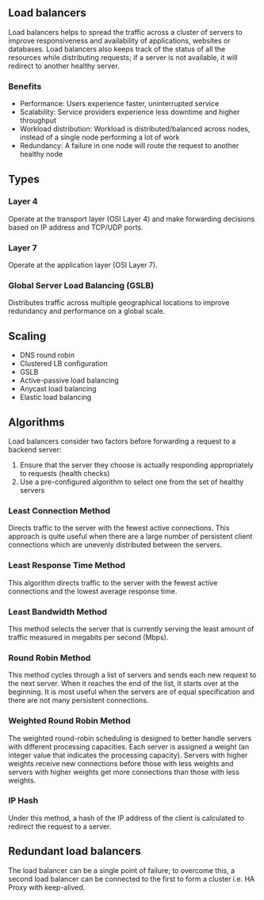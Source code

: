 ## Load balancers

Load balancers helps to spread the traffic across a cluster of servers to improve responsiveness and availability of applications, websites or databases. Load balancers also keeps track of the status of all the resources while distributing requests; if a server is not available, it will redirect to another healthy server.

### Benefits

- Performance: Users experience faster, uninterrupted service
- Scalability: Service providers experience less downtime and higher throughput
- Workload distribution: Workload is distributed/balanced across nodes, instead of a single node performing a lot of work
- Redundancy: A failure in one node will route the request to another healthy node

## Types

### Layer 4

Operate at the transport layer (OSI Layer 4) and make forwarding decisions based on IP address and TCP/UDP ports.

### Layer 7

Operate at the application layer (OSI Layer 7).

### Global Server Load Balancing (GSLB)

Distributes traffic across multiple geographical locations to improve redundancy and performance on a global scale.

## Scaling

- DNS round robin
- Clustered LB configuration
- GSLB
- Active-passive load balancing
- Anycast load balancing
- Elastic load balancing

## Algorithms

Load balancers consider two factors before forwarding a request to a backend server:

1. Ensure that the server they choose is actually responding appropriately to requests (health checks)
2. Use a pre-configured algorithm to select one from the set of healthy servers

### Least Connection Method

Directs traffic to the server with the fewest active connections. This approach is quite useful when there are a large number of persistent client connections which are unevenly distributed between the servers.

### Least Response Time Method

This algorithm directs traffic to the server with the fewest active connections and the lowest average response time.

### Least Bandwidth Method

This method selects the server that is currently serving the least amount of traffic measured in megabits per second (Mbps).

### Round Robin Method

This method cycles through a list of servers and sends each new request to the next server. When it reaches the end of the list, it starts over at the beginning. It is most useful when the servers are of equal specification and there are not many persistent connections.

### Weighted Round Robin Method

The weighted round-robin scheduling is designed to better handle servers with different processing capacities. Each server is assigned a weight (an integer value that indicates the processing capacity). Servers with higher weights receive new connections before those with less weights and servers with higher weights get more connections than those with less weights.

### IP Hash

Under this method, a hash of the IP address of the client is calculated to redirect the request to a server.

## Redundant load balancers

The load balancer can be a single point of failure; to overcome this, a second load balancer can be connected to the first to form a cluster i.e. HA Proxy with keep-alived.
